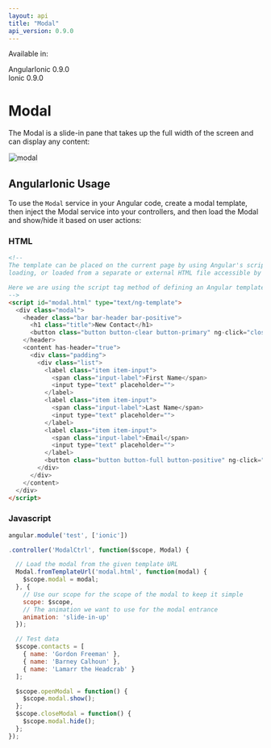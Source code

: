 ```yaml
---
layout: api
title: "Modal"
api_version: 0.9.0
---
```


Available in:
<div class="label label-danger">AngularIonic 0.9.0</div>
<div class="label label-primary">Ionic 0.9.0</div>


Modal
===

The Modal is a slide-in pane that takes up the full width of the screen and can display any content:

<img src="http://ionicframework.com.s3.amazonaws.com/docs/controllers/modal.gif" alt="modal" style="border: 1px solid #eee;">

## AngularIonic Usage

To use the `Modal` service in your Angular code, create a modal template, then inject the Modal service into your
controllers, and then load the Modal and show/hide it based on user actions:

### HTML

```html
<!--
The template can be placed on the current page by using Angular's script template
loading, or loaded from a separate or external HTML file accessible by URL.

Here we are using the script tag method of defining an Angular template.
-->
<script id="modal.html" type="text/ng-template">
  <div class="modal">
    <header class="bar bar-header bar-positive">
      <h1 class="title">New Contact</h1>
      <button class="button button-clear button-primary" ng-click="closeModal()">Cancel</button>
    </header>
    <content has-header="true">
      <div class="padding">
        <div class="list">
          <label class="item item-input">
            <span class="input-label">First Name</span>
            <input type="text" placeholder="">
          </label>
          <label class="item item-input">
            <span class="input-label">Last Name</span>
            <input type="text" placeholder="">
          </label>
          <label class="item item-input">
            <span class="input-label">Email</span>
            <input type="text" placeholder="">
          </label>
          <button class="button button-full button-positive" ng-click="closeModal()">Create</button>
        </div>
      </div>
    </content>
  </div>
</script>
```

### Javascript

```javascript
angular.module('test', ['ionic'])

.controller('ModalCtrl', function($scope, Modal) {

  // Load the modal from the given template URL
  Modal.fromTemplateUrl('modal.html', function(modal) {
    $scope.modal = modal;
  }, {
    // Use our scope for the scope of the modal to keep it simple
    scope: $scope,
    // The animation we want to use for the modal entrance
    animation: 'slide-in-up'
  });

  // Test data
  $scope.contacts = [
    { name: 'Gordon Freeman' },
    { name: 'Barney Calhoun' },
    { name: 'Lamarr the Headcrab' }
  ];

  $scope.openModal = function() {
    $scope.modal.show();
  };
  $scope.closeModal = function() {
    $scope.modal.hide();
  };
});
```
